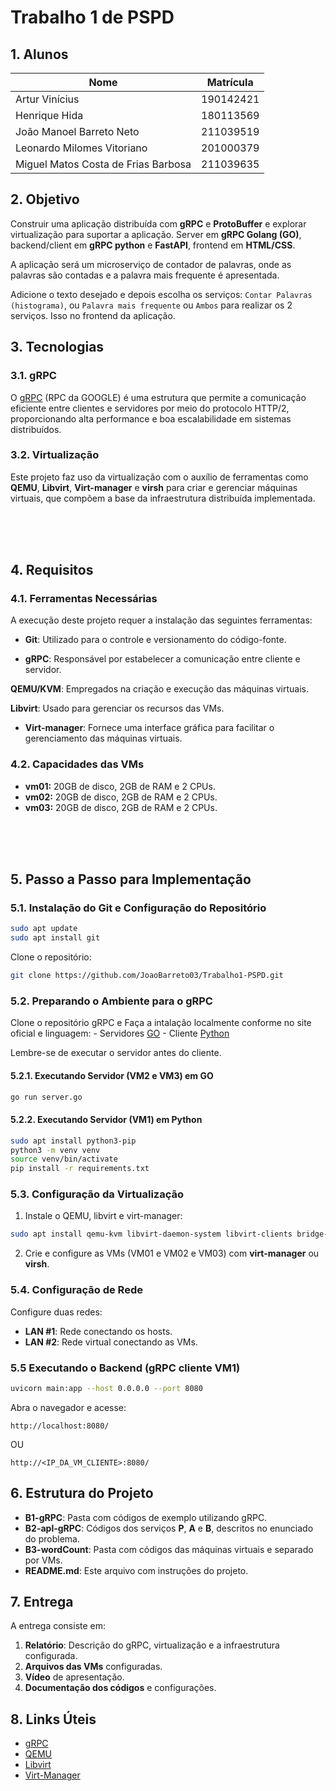# Trabalho 1 de PSPD


## 1. Alunos

| Nome | Matrícula|
|---|---|
| Artur Vinícius | 190142421 |
| Henrique Hida | 180113569 |
| João Manoel Barreto Neto | 211039519 | 
| Leonardo Milomes Vitoriano | 201000379 | 
| Miguel Matos Costa de Frias Barbosa | 211039635 |


## 2. Objetivo

Construir uma aplicação distribuída com **gRPC** e **ProtoBuffer** e explorar virtualização para suportar a aplicação. Server em **gRPC Golang (GO)**, backend/client em **gRPC python** e **FastAPI**, frontend em **HTML/CSS**.

A aplicação será um microserviço de contador de palavras, onde as palavras são contadas e a palavra mais frequente é apresentada. 

Adicione o texto desejado e depois escolha os serviços: ```Contar Palavras (histograma)```, ou  ```Palavra mais frequente``` ou ```Ambos``` para realizar os 2 serviços. Isso no frontend da aplicação.



## 3. Tecnologias

### 3.1. gRPC
O [gRPC](https://grpc.io/) (RPC da GOOGLE) é uma estrutura que permite a comunicação eficiente entre clientes e servidores por meio do protocolo HTTP/2, proporcionando alta performance e boa escalabilidade em sistemas distribuídos.

### 3.2. Virtualização

Este projeto faz uso da virtualização com o auxílio de ferramentas como **QEMU**, **Libvirt**, **Virt-manager** e **virsh** para criar e gerenciar máquinas virtuais, que compõem a base da infraestrutura distribuída implementada.

</br>
</br>
</br>



## 4. Requisitos

### 4.1. Ferramentas Necessárias

A execução deste projeto requer a instalação das seguintes ferramentas:

- **Git**: Utilizado para o controle e versionamento do código-fonte.

- **gRPC**: Responsável por estabelecer a comunicação entre cliente e servidor.

**QEMU/KVM**: Empregados na criação e execução das máquinas virtuais.

**Libvirt**: Usado para gerenciar os recursos das VMs.

- **Virt-manager**: Fornece uma interface gráfica para facilitar o gerenciamento das máquinas virtuais.


### 4.2. Capacidades das VMs
- **vm01:** 20GB de disco, 2GB de RAM e 2 CPUs.
- **vm02:** 20GB de disco, 2GB de RAM e 2 CPUs.
- **vm03:** 20GB de disco, 2GB de RAM e 2 CPUs.

</br>
</br>
</br>













## 5. Passo a Passo para Implementação

### 5.1. Instalação do Git e Configuração do Repositório

```bash
sudo apt update
sudo apt install git
```
Clone o repositório:
```bash
git clone https://github.com/JoaoBarreto03/Trabalho1-PSPD.git
```



### 5.2. Preparando o Ambiente para o gRPC

Clone o repositório gRPC e Faça a intalação localmente conforme no site oficial e linguagem: 
    - Servidores [GO](https://grpc.io/docs/languages/go/quickstart/)
    - Cliente  [Python](https://grpc.io/docs/languages/python/quickstart/)

Lembre-se de executar o servidor antes do cliente.



#### 5.2.1. Executando Servidor (VM2 e VM3) em GO


```bash
go run server.go
```



#### 5.2.2. Executando Servidor (VM1) em Python


```bash
sudo apt install python3-pip
python3 -m venv venv
source venv/bin/activate
pip install -r requirements.txt
```


### 5.3. Configuração da Virtualização



1. Instale o QEMU, libvirt e virt-manager:
```bash
sudo apt install qemu-kvm libvirt-daemon-system libvirt-clients bridge-utils virt-manager
```
2. Crie e configure as VMs (VM01 e VM02 e VM03) com **virt-manager** ou **virsh**.


### 5.4. Configuração de Rede
Configure duas redes:
- **LAN #1**: Rede conectando os hosts.
- **LAN #2**: Rede virtual conectando as VMs.




### 5.5 Executando o Backend (gRPC cliente VM1)


```bash
uvicorn main:app --host 0.0.0.0 --port 8080
```


Abra o navegador e acesse:

```
http://localhost:8080/
```

OU

```
http://<IP_DA_VM_CLIENTE>:8080/
```




## 6. Estrutura do Projeto


- **B1-gRPC**: Pasta com códigos de exemplo utilizando gRPC.
- **B2-apl-gRPC**: Códigos dos serviços **P**, **A** e **B**, descritos no enunciado do problema.
- **B3-wordCount**: Pasta com códigos das máquinas virtuais e separado por VMs.
- **README.md**: Este arquivo com instruções do projeto.


## 7. Entrega

A entrega consiste em:
1. **Relatório**: Descrição do gRPC, virtualização e a infraestrutura configurada.
2. **Arquivos das VMs** configuradas.
3. **Vídeo** de apresentação.
4. **Documentação dos códigos** e configurações.

## 8. Links Úteis


- [gRPC](https://grpc.io/)
- [QEMU](https://www.qemu.org/)
- [Libvirt](https://libvirt.org/)
- [Virt-Manager](https://virt-manager.org/)









<!-- ### Virtual Environment with python (venv)


```bash




python3 -m venv venv
pip install -r requirements.txt




```


## B.3


### VM1 (Ubunutu Desktop 22.04)


user vm1
ping 192.168.122.77

ssh vm1@192.168.122.77



#### Comandos

```bash

sudo apt install python3-pip
python3 -m venv venv
source venv/bin/activate
pip install -r requirements.txt
uvicorn main:app --host 0.0.0.0 --port 8080


```



### VM2 (Ubuntu Server 22.04)


user vm2
ping 192.168.122.35

ssh vm2@192.168.122.35



```bash

protoc --go_out=. --go-grpc_out=. proto/wordcount.proto

```


### VM3 (Ubuntu Server 22.04)


user: vm3
ping 192.168.122.151


ssh vm3@192.168.122.151 -->



